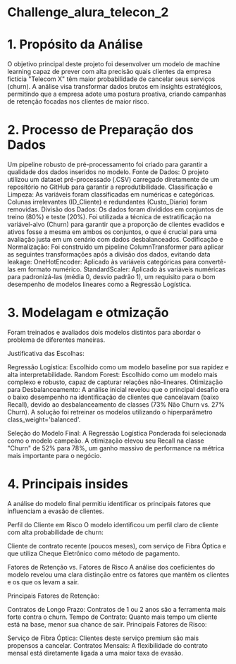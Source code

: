 # Challenge_alura_telecon_2 <br>



# 1. Propósito da Análise
O objetivo principal deste projeto foi desenvolver um modelo de machine learning capaz de prever com alta precisão quais clientes da empresa fictícia "Telecom X" têm maior probabilidade de cancelar seus serviços (churn). A análise visa transformar dados brutos em insights estratégicos, permitindo que a empresa adote uma postura proativa, criando campanhas de retenção focadas nos clientes de maior risco.

# 2. Processo de Preparação dos Dados

Um pipeline robusto de pré-processamento foi criado para garantir a qualidade dos dados inseridos no modelo.
Fonte de Dados: O projeto utilizou um dataset pré-processado (.CSV) carregado diretamente de um repositório no GitHub para garantir a reprodutibilidade.
Classificação e Limpeza: As variáveis foram classificadas em numéricas e categóricas. Colunas irrelevantes (ID_Cliente) e redundantes (Custo_Diario) foram removidas.
Divisão dos Dados: Os dados foram divididos em conjuntos de treino (80%) e teste (20%). Foi utilizada a técnica de estratificação na variável-alvo (Churn) para garantir que a proporção de clientes evadidos e ativos fosse a mesma em ambos os conjuntos, o que é crucial para uma avaliação justa em um cenário com dados desbalanceados.
Codificação e Normalização: Foi construído um pipeline ColumnTransformer
para aplicar as seguintes transformações após a divisão dos dados, evitando data leakage:
OneHotEncoder: Aplicado às variáveis categóricas para convertê-las em formato numérico.
StandardScaler: Aplicado às variáveis numéricas para padronizá-las (média 0, desvio padrão 1), um requisito para o bom desempenho de modelos lineares como a Regressão Logística.


# 3. Modelagam e otmização

Foram treinados e avaliados dois modelos distintos para abordar o problema de diferentes maneiras.

Justificativa das Escolhas:

Regressão Logística: Escolhido como um modelo baseline por sua rapidez e alta interpretabilidade.
Random Forest: Escolhido como um modelo mais complexo e robusto, capaz de capturar relações não-lineares.
Otimização para Desbalanceamento: A análise inicial revelou que o principal desafio era o baixo desempenho na identificação de clientes que cancelavam (baixo Recall), devido ao desbalanceamento de classes (73% Não Churn vs. 27% Churn). A solução foi retreinar os modelos utilizando o hiperparâmetro class_weight='balanced'.

Seleção do Modelo Final: A Regressão Logística Ponderada foi selecionada como o modelo campeão. A otimização elevou seu Recall na classe "Churn" de 52% para 78%, um ganho massivo de performance na métrica mais importante para o negócio.


# 4. Principais insides
A análise do modelo final permitiu identificar os principais fatores que influenciam a evasão de clientes.

Perfil do Cliente em Risco
O modelo identificou um perfil claro de cliente com alta probabilidade de churn:

Cliente de contrato recente (poucos meses), com serviço de Fibra Óptica e que utiliza Cheque Eletrônico como método de pagamento.

Fatores de Retenção vs. Fatores de Risco
A análise dos coeficientes do modelo revelou uma clara distinção entre os fatores que mantêm os clientes e os que os levam a sair.

Principais Fatores de Retenção:

Contratos de Longo Prazo: Contratos de 1 ou 2 anos são a ferramenta mais forte contra o churn.
Tempo de Contrato: Quanto mais tempo um cliente está na base, menor sua chance de sair.
Principais Fatores de Risco:

Serviço de Fibra Óptica: Clientes deste serviço premium são mais propensos a cancelar.
Contratos Mensais: A flexibilidade do contrato mensal está diretamente ligada a uma maior taxa de evasão.




